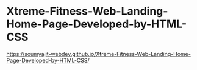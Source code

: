 # Xtreme-Fitness-Web-Landing-Home-Page-Developed-by-HTML-CSS
https://soumyajit-webdev.github.io/Xtreme-Fitness-Web-Landing-Home-Page-Developed-by-HTML-CSS/

